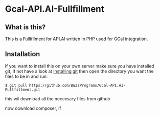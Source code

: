 # Gcal-API.AI-Fullfillment

## What is this?

This is a Fullifllment for API.AI written in PHP used for GCal integration. 

## Installation

If you want to install this on your own server make sure you have installed git, if not have a look at [Installing git](https://git-scm.com/book/en/v2/Getting-Started-Installing-Git)
then open the directory you want the files to be in and run:

````
$ git pull https://github.com/BuzzPrograms/Gcal-API.AI-Fullfillment.git
````

this wil download all the neccesary files from github

now download composer, if 
